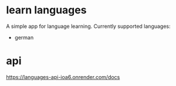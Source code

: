 # learn languages
 A simple app for language learning.
 Currently supported languages:
 - german

 # api
 https://languages-api-ioa6.onrender.com/docs